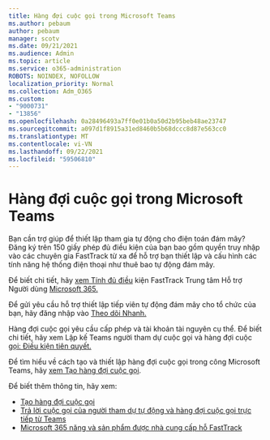 ```yaml
---
title: Hàng đợi cuộc gọi trong Microsoft Teams
ms.author: pebaum
author: pebaum
manager: scotv
ms.date: 09/21/2021
ms.audience: Admin
ms.topic: article
ms.service: o365-administration
ROBOTS: NOINDEX, NOFOLLOW
localization_priority: Normal
ms.collection: Adm_O365
ms.custom:
- "9000731"
- "13856"
ms.openlocfilehash: 0a28496493a7ff0e01b0a50d2b95beb48ae23747
ms.sourcegitcommit: a097d1f8915a31ed8460b5b68dccc8d87e563cc0
ms.translationtype: MT
ms.contentlocale: vi-VN
ms.lasthandoff: 09/22/2021
ms.locfileid: "59506810"
---
```

# <a name="call-queues-in-microsoft-teams"></a>Hàng đợi cuộc gọi trong Microsoft Teams

Bạn cần trợ giúp để thiết lập tham gia tự động cho điện toán đám mây? Đăng ký trên 150 giấy phép đủ điều kiện của bạn bao gồm quyền truy nhập vào các chuyên gia FastTrack từ xa để hỗ trợ bạn thiết lập và cấu hình các tính năng hệ thống điện thoại như thuê bao tự động đám mây.

Để biết chi tiết, hãy [xem Tính đủ điều](https://docs.microsoft.com/fasttrack/eligibility) kiện FastTrack Trung tâm Hỗ trợ Người dùng [Microsoft 365.](https://docs.microsoft.com/fasttrack/introduction#what-is-fasttrack-for-microsoft-365)

Để gửi yêu cầu hỗ trợ thiết lập tiếp viên tự động đám mây cho tổ chức của bạn, hãy đăng nhập vào [Theo dõi Nhanh.](https://www.microsoft.com/fasttrack?rtc=1)

Hàng đợi cuộc gọi yêu cầu cấp phép và tài khoản tài nguyên cụ thể. Để biết chi tiết, hãy xem Lập kế Teams người tham dự cuộc gọi và hàng đợi cuộc [gọi: Điều kiện tiên quyết.](https://docs.microsoft.com/microsoftteams/plan-auto-attendant-call-queue#prerequisites)

Để tìm hiểu về cách tạo và thiết lập hàng đợi cuộc gọi trong công Microsoft Teams, hãy [xem Tạo hàng đợi cuộc gọi](https://docs.microsoft.com/microsoftteams/create-a-phone-system-call-queue). 

Để biết thêm thông tin, hãy xem:

- [Tạo hàng đợi cuộc gọi](https://docs.microsoft.com/microsoftteams/create-a-phone-system-call-queue)
- [Trả lời cuộc gọi của người tham dự tự động và hàng đợi cuộc gọi trực tiếp từ Teams](https://docs.microsoft.com/microsoftteams/answer-auto-attendant-and-call-queue-calls)
- [Microsoft 365 năng và sản phẩm được nhà cung cấp hỗ FastTrack](https://docs.microsoft.com/fasttrack/products-and-capabilities#office-365)
